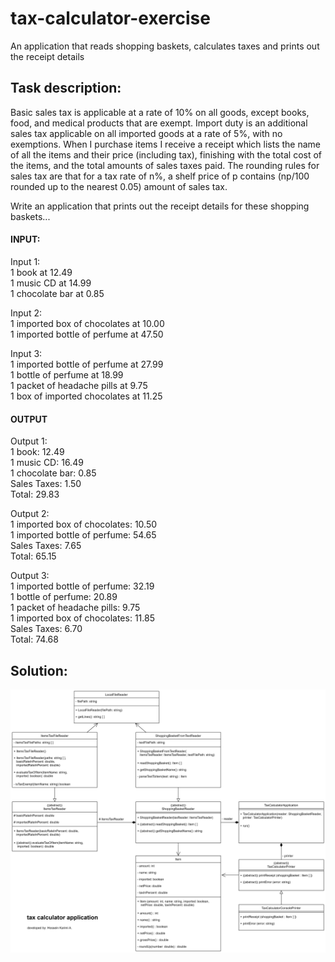 # tax-calculator-exercise
An application that reads shopping baskets, calculates taxes and prints out the receipt details


## Task description:

Basic sales tax is applicable at a rate of 10% on all goods, except books, food, and medical products that are exempt. Import duty is an additional sales tax applicable on all imported goods at a rate of 5%, with no exemptions. When I purchase items I receive a receipt which lists the name of all the items and their price (including tax), finishing with the total cost of the items, and the total amounts of sales taxes paid. The rounding rules for sales tax are that for a tax rate of n%, a shelf price of p contains (np/100 rounded up to the nearest 0.05) amount of sales tax. 

Write an application that prints out the receipt details for these shopping baskets...

#### INPUT:
Input 1:  <br>
1 book at 12.49 <br>
1 music CD at 14.99 <br>
1 chocolate bar at 0.85 <br>

Input 2: <br>
1 imported box of chocolates at 10.00 <br>
1 imported bottle of perfume at 47.50 <br>

Input 3: <br>
1 imported bottle of perfume at 27.99 <br>
1 bottle of perfume at 18.99 <br>
1 packet of headache pills at 9.75 <br>
1 box of imported chocolates at 11.25 <br>

#### OUTPUT 
Output 1: <br>
1 book: 12.49 <br>
1 music CD: 16.49 <br>
1 chocolate bar: 0.85 <br>
Sales Taxes: 1.50 <br>
Total: 29.83 <br>

Output 2: <br>
1 imported box of chocolates: 10.50 <br>
1 imported bottle of perfume: 54.65 <br>
Sales Taxes: 7.65 <br>
Total: 65.15 <br>

Output 3: <br>
1 imported bottle of perfume: 32.19 <br>
1 bottle of perfume: 20.89 <br>
1 packet of headache pills: 9.75 <br>
1 imported box of chocolates: 11.85 <br>
Sales Taxes: 6.70 <br>
Total: 74.68


## Solution:

![not found!](tax-calculator-application_uml.png "tax-calculator-application_uml")